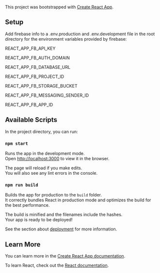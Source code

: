 This project was bootstrapped with [Create React App](https://github.com/facebook/create-react-app).

## Setup
Add firebase info to a .env.production and .env.development file in the root directory for the environment variables provided by firebase:

REACT_APP_FB_API_KEY

REACT_APP_FB_AUTH_DOMAIN

REACT_APP_FB_DATABASE_URL

REACT_APP_FB_PROJECT_ID

REACT_APP_FB_STORAGE_BUCKET

REACT_APP_FB_MESSAGING_SENDER_ID

REACT_APP_FB_APP_ID


## Available Scripts

In the project directory, you can run:

### `npm start`

Runs the app in the development mode.<br />
Open [http://localhost:3000](http://localhost:3000) to view it in the browser.

The page will reload if you make edits.<br />
You will also see any lint errors in the console.

### `npm run build`

Builds the app for production to the `build` folder.<br />
It correctly bundles React in production mode and optimizes the build for the best performance.

The build is minified and the filenames include the hashes.<br />
Your app is ready to be deployed!

See the section about [deployment](https://facebook.github.io/create-react-app/docs/deployment) for more information.


## Learn More

You can learn more in the [Create React App documentation](https://facebook.github.io/create-react-app/docs/getting-started).

To learn React, check out the [React documentation](https://reactjs.org/).

